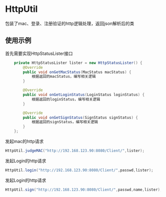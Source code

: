 # HttpUtil
包装了mac、登录、注册验证的http逻辑处理，返回json解析后的类

## 使用示例
首先需要实现HttpStatusLister接口

```java
    private HttpStatusLister lister = new HttpStatusLister() {
        @Override
        public void onGetMacStatus(MacStatus macStatus) {
			根据返回的macStatus，编写相关逻辑
        }

        @Override
        public void onGetLoginStatus(LoginStatus loginStatus) {
			根据返回的loginStatus，编写相关逻辑
        }

        @Override
        public void onGetSignStatus(SignStatus signStatus) {
			根据返回的signStatus，编写相关逻辑
        }
    };
```

发起mac的http请求
```java
HttpUtil.judgeMAC("http://192.168.123.90:8080/Client/",lister);
```

发起Login的http请求

```java
HttpUtil.login("http://192.168.123.90:8080/Client/",passwd,lister);
```

发起Login的http请求
```java
HttpUtil.sign("http://192.168.123.90:8080/Client/",passwd,name,lister);
```